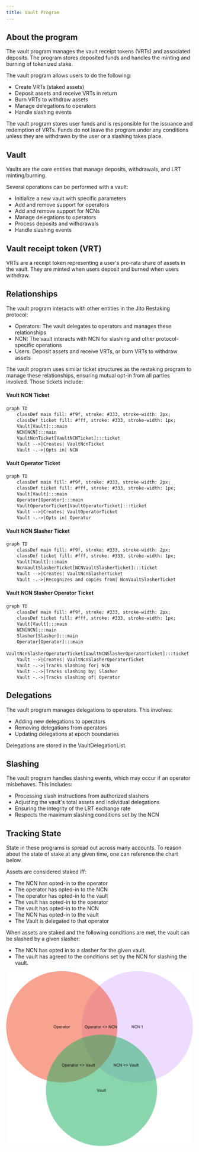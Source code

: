 ```yaml
---
title: Vault Program
---
```


## About the program

The vault program manages the vault receipt tokens (VRTs) and associated deposits.
The program stores deposited funds and handles the minting and burning of tokenized stake.

The vault program allows users to do the following:

- Create VRTs (staked assets)
- Deposit assets and receive VRTs in return
- Burn VRTs to withdraw assets
- Manage delegations to operators
- Handle slashing events

The vault program stores user funds and is responsible for the issuance and redemption of VRTs.
Funds do not leave the program under any conditions unless they are withdrawn by the user or a slashing takes place.

## Vault

Vaults are the core entities that manage deposits, withdrawals, and LRT minting/burning.

Several operations can be performed with a vault:

- Initialize a new vault with specific parameters
- Add and remove support for operators
- Add and remove support for NCNs
- Manage delegations to operators
- Process deposits and withdrawals
- Handle slashing events

## Vault receipt token (VRT)

VRTs are a receipt token representing a user's pro-rata share of assets in the vault.
They are minted when users deposit and burned when users withdraw.

## Relationships

The vault program interacts with other entities in the Jito Restaking protocol:

- Operators: The vault delegates to operators and manages these relationships
- NCN: The vault interacts with NCN for slashing and other protocol-specific operations
- Users: Deposit assets and receive VRTs, or burn VRTs to withdraw assets

The vault program uses similar ticket structures as the restaking program to manage these relationships, ensuring mutual
opt-in from all parties involved. Those tickets include:

#### Vault NCN Ticket

```mermaid
graph TD
    classDef main fill: #f9f, stroke: #333, stroke-width: 2px;
    classDef ticket fill: #fff, stroke: #333, stroke-width: 1px;
    Vault[Vault]:::main
    NCN[NCN]:::main
    VaultNcnTicket[VaultNCNTicket]:::ticket
    Vault -->|Creates| VaultNcnTicket
    Vault -.->|Opts in| NCN
```

#### Vault Operator Ticket

```mermaid
graph TD
    classDef main fill: #f9f, stroke: #333, stroke-width: 2px;
    classDef ticket fill: #fff, stroke: #333, stroke-width: 1px;
    Vault[Vault]:::main
    Operator[Operator]:::main
    VaultOperatorTicket[VaultOperatorTicket]:::ticket
    Vault -->|Creates| VaultOperatorTicket
    Vault -.->|Opts in| Operator
```

#### Vault NCN Slasher Ticket

```mermaid
graph TD
    classDef main fill: #f9f, stroke: #333, stroke-width: 2px;
    classDef ticket fill: #fff, stroke: #333, stroke-width: 1px;
    Vault[Vault]:::main
    NcnVaultSlasherTicket[NCNVaultSlasherTicket]:::ticket
    Vault -->|Creates| VaultNcnSlasherTicket
    Vault -.->|Recognizes and copies from| NcnVaultSlasherTicket
```

#### Vault NCN Slasher Operator Ticket

```mermaid
graph TD
    classDef main fill: #f9f, stroke: #333, stroke-width: 2px;
    classDef ticket fill: #fff, stroke: #333, stroke-width: 1px;
    Vault[Vault]:::main
    NCN[NCN]:::main
    Slasher[Slasher]:::main
    Operator[Operator]:::main
    VaultNcnSlasherOperatorTicket[VaultNCNSlasherOperatorTicket]:::ticket
    Vault -->|Creates| VaultNcnSlasherOperatorTicket
    Vault -.->|Tracks slashing for| NCN
    Vault -.->|Tracks slashing by| Slasher
    Vault -.->|Tracks slashing of| Operator
```

## Delegations

The vault program manages delegations to operators. This involves:

- Adding new delegations to operators
- Removing delegations from operators
- Updating delegations at epoch boundaries

Delegations are stored in the VaultDelegationList.

## Slashing

The vault program handles slashing events, which may occur if an operator misbehaves. This includes:

- Processing slash instructions from authorized slashers
- Adjusting the vault's total assets and individual delegations
- Ensuring the integrity of the LRT exchange rate
- Respects the maximum slashing conditions set by the NCN

## Tracking State

State in these programs is spread out across many accounts.
To reason about the state of stake at any given time, one can reference the chart below.

Assets are considered staked iff:

- The NCN has opted-in to the operator
- The operator has opted-in to the NCN
- The operator has opted-in to the vault
- The vault has opted-in to the operator
- The vault has opted-in to the NCN
- The NCN has opted-in to the vault
- The Vault is delegated to that operator

When assets are staked and the following conditions are met, the vault can be slashed by a given slasher:

- The NCN has opted in to a slasher for the given vault.
- The vault has agreed to the conditions set by the NCN for slashing the vault.

![img.png](../assets/staked_venn_diagram.png)